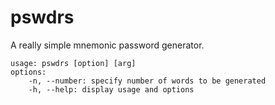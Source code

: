 # pswdrs
A really simple mnemonic password generator.

```
usage: pswdrs [option] [arg]
options:
    -n, --number: specify number of words to be generated
    -h, --help: display usage and options
```
